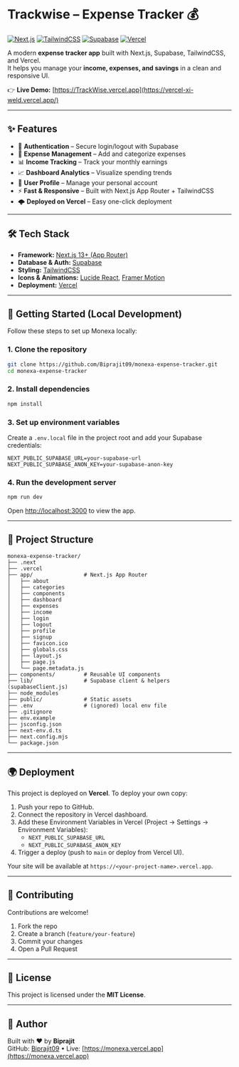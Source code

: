 # Trackwise – Expense Tracker 💰

[![Next.js](https://img.shields.io/badge/Next.js-13+-black?logo=next.js)](https://nextjs.org/)
[![TailwindCSS](https://img.shields.io/badge/TailwindCSS-3.x-38B2AC?logo=tailwind-css)](https://tailwindcss.com/)
[![Supabase](https://img.shields.io/badge/Supabase-Database-3ECF8E?logo=supabase)](https://supabase.com/)
[![Vercel](https://img.shields.io/badge/Deployed%20on-Vercel-black?logo=vercel)](https://monexa.vercel.app)

A modern **expense tracker app** built with Next.js, Supabase, TailwindCSS, and Vercel.  
It helps you manage your **income, expenses, and savings** in a clean and responsive UI.  

👉 **Live Demo:** [https://TrackWise.vercel.app](https://vercel-xi-weld.vercel.app/)

---

## ✨ Features

- 🔐 **Authentication** – Secure login/logout with Supabase  
- 💸 **Expense Management** – Add and categorize expenses  
- 📊 **Income Tracking** – Track your monthly earnings  
- 📈 **Dashboard Analytics** – Visualize spending trends  
- 👤 **User Profile** – Manage your personal account  
- ⚡ **Fast & Responsive** – Built with Next.js App Router + TailwindCSS  
- 🌩️ **Deployed on Vercel** – Easy one-click deployment  

---

## 🛠️ Tech Stack

- **Framework:** [Next.js 13+ (App Router)](https://nextjs.org/)  
- **Database & Auth:** [Supabase](https://supabase.com/)  
- **Styling:** [TailwindCSS](https://tailwindcss.com/)  
- **Icons & Animations:** [Lucide React](https://lucide.dev/), [Framer Motion](https://www.framer.com/motion/)  
- **Deployment:** [Vercel](https://vercel.com/)  

---

## 🚀 Getting Started (Local Development)

Follow these steps to set up Monexa locally:

### 1. Clone the repository
```bash
git clone https://github.com/Biprajit09/monexa-expense-tracker.git
cd monexa-expense-tracker
```

### 2. Install dependencies
```bash
npm install
```

### 3. Set up environment variables
Create a `.env.local` file in the project root and add your Supabase credentials:

```env
NEXT_PUBLIC_SUPABASE_URL=your-supabase-url
NEXT_PUBLIC_SUPABASE_ANON_KEY=your-supabase-anon-key
```


### 4. Run the development server
```bash
npm run dev
```

Open [http://localhost:3000](http://localhost:3000) to view the app.

---

## 📂 Project Structure

```
monexa-expense-tracker/
├── .next
├── .vercel
├── app/                # Next.js App Router
│   ├── about
│   ├── categories
│   ├── components
│   ├── dashboard
│   ├── expenses
│   ├── income
│   ├── login
│   ├── logout
│   ├── profile
│   ├── signup
│   ├── favicon.ico
│   ├── globals.css
│   ├── layout.js
│   ├── page.js
│   └── page.metadata.js
├── components/         # Reusable UI components
├── lib/                # Supabase client & helpers (supabaseClient.js)
├── node_modules
├── public/             # Static assets
├── .env                # (ignored) local env file
├── .gitignore
├── env.example
├── jsconfig.json
├── next-env.d.ts
├── next.config.mjs
└── package.json
```

---

## 🌍 Deployment

This project is deployed on **Vercel**. To deploy your own copy:

1. Push your repo to GitHub.
2. Connect the repository in Vercel dashboard.
3. Add these Environment Variables in Vercel (Project → Settings → Environment Variables):
   - `NEXT_PUBLIC_SUPABASE_URL`
   - `NEXT_PUBLIC_SUPABASE_ANON_KEY`
4. Trigger a deploy (push to `main` or deploy from Vercel UI).

Your site will be available at `https://<your-project-name>.vercel.app`.

---

## 🤝 Contributing

Contributions are welcome!  
1. Fork the repo  
2. Create a branch (`feature/your-feature`)  
3. Commit your changes  
4. Open a Pull Request

---

## 📜 License

This project is licensed under the **MIT License**.

---

## 👤 Author

Built with ❤️ by **Biprajit**  
GitHub: [Biprajit09](https://github.com/Biprajit09) • Live: [https://monexa.vercel.app](https://monexa.vercel.app)

